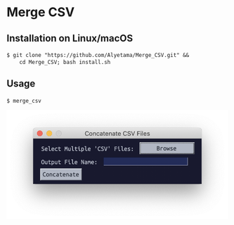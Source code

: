 # Merge CSV

## Installation on Linux/macOS
```shell
$ git clone "https://github.com/Alyetama/Merge_CSV.git" &&
    cd Merge_CSV; bash install.sh
```

## Usage
```shell
$ merge_csv
```

![screenshot](static/screenshot.png)
